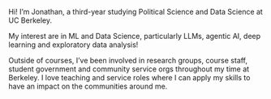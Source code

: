 Hi! I’m Jonathan, a third-year studying Political Science and Data Science at UC Berkeley. 

My interest are in ML and Data Science, particularly LLMs, agentic AI, deep learning and exploratory data analysis! 

Outside of courses, I’ve been involved in research groups, course staff, student government and community service orgs throughout my time at Berkeley. I love teaching and service roles where I can apply my skills to have an impact on the communities around me. 
